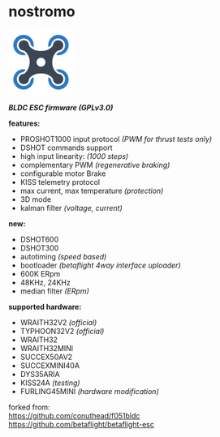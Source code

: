 # nostromo
![quad](icon.png)

***BLDC ESC firmware (GPLv3.0)***

**features:**
  * PROSHOT1000 input protocol *(PWM for thrust tests only)*
  * DSHOT commands support
  * high input linearity:  *(1000 steps)*
  * complementary PWM  *(regenerative braking)*
  * configurable motor Brake
  * KISS telemetry protocol
  * max current, max temperature *(protection)*
  * 3D mode
  * kalman filter *(voltage, current)*

**new:**
  * DSHOT600
  * DSHOT300
  * autotiming *(speed based)*
  * bootloader *(betaflight 4way interface uploader)*
  * 600K ERpm
  * 48KHz, 24KHz
  * median filter *(ERpm)*

**supported hardware:**
  * WRAITH32V2  *(official)*
  * TYPHOON32V2  *(official)*
  * WRAITH32
  * WRAITH32MINI
  * SUCCEX50AV2
  * SUCCEXMINI40A
  * DYS35ARIA
  * KISS24A  *(testing)*
  * FURLING45MINI  *(hardware modification)*

forked from: <br/>
<https://github.com/conuthead/f051bldc> <br/>
<https://github.com/betaflight/betaflight-esc> <br/>
